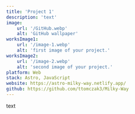 ```yaml
---
title: 'Project 1'
description: 'text'
image:
    url: '/GitHub.webp'
    alt: 'GitHub wallpaper'
worksImage1:
    url: '/image-1.webp'
    alt: 'first image of your project.'
worksImage2:
    url: '/image-2.webp'
    alt: 'second image of your project.'
platform: Web
stack: Astro, JavaScript
website: https://astro-milky-way.netlify.app/
github: https://github.com/ttomczak3/Milky-Way
---
```


text
